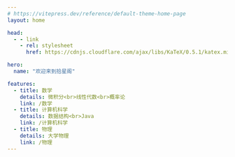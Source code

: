 ```yaml
---
# https://vitepress.dev/reference/default-theme-home-page
layout: home

head:
  - - link
    - rel: stylesheet
      href: https://cdnjs.cloudflare.com/ajax/libs/KaTeX/0.5.1/katex.min.css

hero:
  name: "欢迎来到拾星阁"

features:
  - title: 数学
    details: 微积分<br>线性代数<br>概率论
    link: /数学
  - title: 计算机科学
    details: 数据结构<br>Java
    link: /计算机科学
  - title: 物理
    details: 大学物理
    link: /物理
---
```

